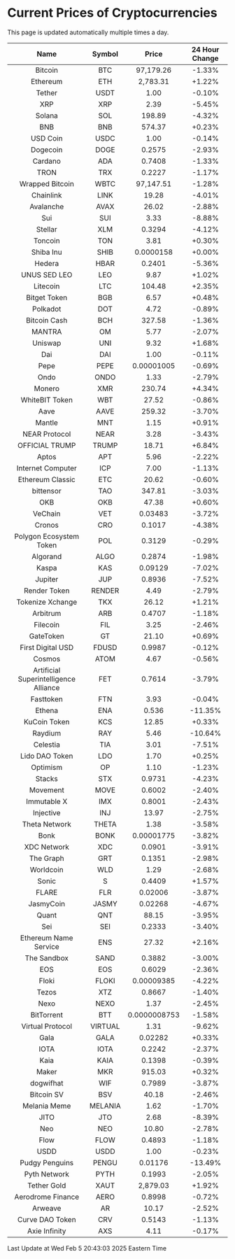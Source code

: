 # Current Prices of Cryptocurrencies
This page is updated automatically multiple times a day.

| Name | Symbol | Price | 24 Hour Change |
| :---: |:---:| :---: | :---: |
| Bitcoin | BTC | 97,179.26 | -1.33% |
| Ethereum | ETH | 2,783.31 | +1.22% |
| Tether | USDT | 1.00 | -0.10% |
| XRP | XRP | 2.39 | -5.45% |
| Solana | SOL | 198.89 | -4.32% |
| BNB | BNB | 574.37 | +0.23% |
| USD Coin | USDC | 1.00 | -0.14% |
| Dogecoin | DOGE | 0.2575 | -2.93% |
| Cardano | ADA | 0.7408 | -1.33% |
| TRON | TRX | 0.2227 | -1.17% |
| Wrapped Bitcoin | WBTC | 97,147.51 | -1.28% |
| Chainlink | LINK | 19.28 | -4.01% |
| Avalanche | AVAX | 26.02 | -2.88% |
| Sui | SUI | 3.33 | -8.88% |
| Stellar | XLM | 0.3294 | -4.12% |
| Toncoin | TON | 3.81 | +0.30% |
| Shiba Inu | SHIB | 0.0000158 | +0.00% |
| Hedera | HBAR | 0.2401 | -5.36% |
| UNUS SED LEO | LEO | 9.87 | +1.02% |
| Litecoin | LTC | 104.48 | +2.35% |
| Bitget Token | BGB | 6.57 | +0.48% |
| Polkadot | DOT | 4.72 | -0.89% |
| Bitcoin Cash | BCH | 327.58 | -1.36% |
| MANTRA | OM | 5.77 | -2.07% |
| Uniswap | UNI | 9.32 | +1.68% |
| Dai | DAI | 1.00 | -0.11% |
| Pepe | PEPE | 0.00001005 | -0.69% |
| Ondo | ONDO | 1.33 | -2.79% |
| Monero | XMR | 230.74 | +4.34% |
| WhiteBIT Token | WBT | 27.52 | -0.86% |
| Aave | AAVE | 259.32 | -3.70% |
| Mantle | MNT | 1.15 | +0.91% |
| NEAR Protocol | NEAR | 3.28 | -3.43% |
| OFFICIAL TRUMP | TRUMP | 18.71 | +6.84% |
| Aptos | APT | 5.96 | -2.22% |
| Internet Computer | ICP | 7.00 | -1.13% |
| Ethereum Classic | ETC | 20.62 | -0.60% |
| bittensor | TAO | 347.81 | -3.03% |
| OKB | OKB | 47.38 | +0.60% |
| VeChain | VET | 0.03483 | -3.72% |
| Cronos | CRO | 0.1017 | -4.38% |
| Polygon Ecosystem Token | POL | 0.3129 | -0.29% |
| Algorand | ALGO | 0.2874 | -1.98% |
| Kaspa | KAS | 0.09129 | -7.02% |
| Jupiter | JUP | 0.8936 | -7.52% |
| Render Token | RENDER | 4.49 | -2.79% |
| Tokenize Xchange | TKX | 26.12 | +1.21% |
| Arbitrum | ARB | 0.4707 | -1.18% |
| Filecoin | FIL | 3.25 | -2.46% |
| GateToken | GT | 21.10 | +0.69% |
| First Digital USD | FDUSD | 0.9987 | -0.12% |
| Cosmos | ATOM | 4.67 | -0.56% |
| Artificial Superintelligence Alliance | FET | 0.7614 | -3.79% |
| Fasttoken | FTN | 3.93 | -0.04% |
| Ethena | ENA | 0.536 | -11.35% |
| KuCoin Token | KCS | 12.85 | +0.33% |
| Raydium | RAY | 5.46 | -10.64% |
| Celestia | TIA | 3.01 | -7.51% |
| Lido DAO Token | LDO | 1.70 | +0.25% |
| Optimism | OP | 1.10 | -1.23% |
| Stacks | STX | 0.9731 | -4.23% |
| Movement | MOVE | 0.6002 | -2.40% |
| Immutable X | IMX | 0.8001 | -2.43% |
| Injective | INJ | 13.97 | -2.75% |
| Theta Network | THETA | 1.38 | -3.58% |
| Bonk | BONK | 0.00001775 | -3.82% |
| XDC Network | XDC | 0.0901 | -3.91% |
| The Graph | GRT | 0.1351 | -2.98% |
| Worldcoin | WLD | 1.29 | -2.68% |
| Sonic | S | 0.4409 | +1.57% |
| FLARE | FLR | 0.02006 | -3.87% |
| JasmyCoin | JASMY | 0.02268 | -4.67% |
| Quant | QNT | 88.15 | -3.95% |
| Sei | SEI | 0.2333 | -3.40% |
| Ethereum Name Service | ENS | 27.32 | +2.16% |
| The Sandbox | SAND | 0.3882 | -3.00% |
| EOS | EOS | 0.6029 | -2.36% |
| Floki | FLOKI | 0.00009385 | -4.22% |
| Tezos | XTZ | 0.8667 | -1.40% |
| Nexo | NEXO | 1.37 | -2.45% |
| BitTorrent | BTT | 0.0000008753 | -1.58% |
| Virtual Protocol | VIRTUAL | 1.31 | -9.62% |
| Gala | GALA | 0.02282 | +0.33% |
| IOTA | IOTA | 0.2242 | -2.37% |
| Kaia | KAIA | 0.1398 | -0.39% |
| Maker | MKR | 915.03 | +0.32% |
| dogwifhat | WIF | 0.7989 | -3.87% |
| Bitcoin SV | BSV | 40.18 | -2.46% |
| Melania Meme | MELANIA | 1.62 | -1.70% |
| JITO | JTO | 2.68 | -8.39% |
| Neo | NEO | 10.80 | -2.78% |
| Flow | FLOW | 0.4893 | -1.18% |
| USDD | USDD | 1.00 | -0.23% |
| Pudgy Penguins | PENGU | 0.01176 | -13.49% |
| Pyth Network | PYTH | 0.1993 | -2.05% |
| Tether Gold | XAUT | 2,879.03 | +1.92% |
| Aerodrome Finance | AERO | 0.8998 | -0.72% |
| Arweave | AR | 10.17 | -2.52% |
| Curve DAO Token | CRV | 0.5143 | -1.13% |
| Axie Infinity | AXS | 4.11 | -0.17% |

Last Update at Wed Feb  5 20:43:03 2025 Eastern Time